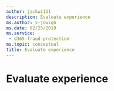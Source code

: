 ```yaml
---
author: jackwi111
description: Evaluate experience
ms.author: v-jowigh
ms.date: 02/25/2019
ms.service:
 - d365-fraud-protection
ms.topic: conceptual
title: Evaluate experience
---
```



# Evaluate experience
